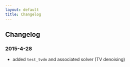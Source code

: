 ```yaml
---
layout: default
title: Changelog
---
```

## Changelog


###  2015-4-28
* added `test_tvdn` and associated solver (TV denoising)

